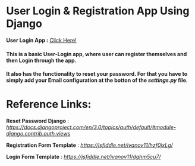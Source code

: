 # User Login & Registration App Using Django

**User Login App :** [Click Here!](https://userlogin-demo.herokuapp.com/)

#### This is a basic User-Login app, where user can register themselves and then Login through the app.

#### It also has the functionality to reset your password. For that you have to simply add your Email configuration at the botton of the ***settings.py*** file.


# Reference Links:

**Reset Password Django** : *https://docs.djangoproject.com/en/3.0/topics/auth/default/#module-django.contrib.auth.views*

**Registration Form Template** : *https://jsfiddle.net/ivanov11/hzf0jxLg/*

**Login Form Template** : *https://jsfiddle.net/ivanov11/dghm5cu7/*




